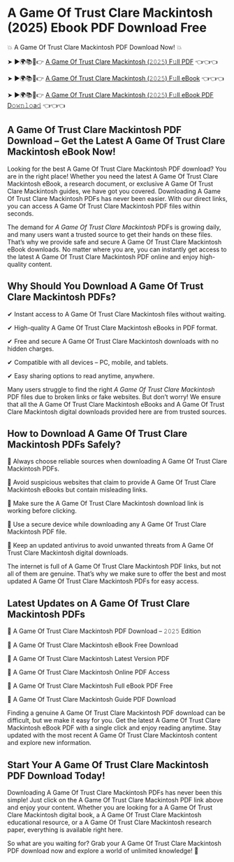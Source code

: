 # A Game Of Trust Clare Mackintosh (2025) Ebook PDF Download Free

💥 A Game Of Trust Clare Mackintosh PDF Download Now! 💥

➤ ►🌍📚📱👉 [A Game Of Trust Clare Mackintosh (𝟸𝟶𝟸𝟻) F𝚞ll PDF](https://getpdf.xyz/a-game-of-trust-clare-mackintosh) 👈👈👈


➤ ►🌍📚📱👉 [A Game Of Trust Clare Mackintosh (𝟸𝟶𝟸𝟻) F𝚞ll eBook](https://getpdf.xyz/a-game-of-trust-clare-mackintosh) 👈👈👈


➤ ►🌍📚📱👉 [A Game Of Trust Clare Mackintosh (𝟸𝟶𝟸𝟻) F𝚞ll eBook PDF D𝚘𝚠𝚗𝚕𝚘a𝚍](https://getpdf.xyz/a-game-of-trust-clare-mackintosh) 👈👈👈


## A Game Of Trust Clare Mackintosh PDF Download – Get the Latest A Game Of Trust Clare Mackintosh eBook Now!

Looking for the best A Game Of Trust Clare Mackintosh PDF download? You are in the right place! Whether you need the latest A Game Of Trust Clare Mackintosh eBook, a research document, or exclusive A Game Of Trust Clare Mackintosh guides, we have got you covered. Downloading A Game Of Trust Clare Mackintosh PDFs has never been easier. With our direct links, you can access A Game Of Trust Clare Mackintosh PDF files within seconds.

The demand for *A Game Of Trust Clare Mackintosh* PDFs is growing daily, and many users want a trusted source to get their hands on these files. That’s why we provide safe and secure A Game Of Trust Clare Mackintosh eBook downloads. No matter where you are, you can instantly get access to the latest A Game Of Trust Clare Mackintosh PDF online and enjoy high-quality content.

## Why Should You Download A Game Of Trust Clare Mackintosh PDFs?

✔ Instant access to A Game Of Trust Clare Mackintosh files without waiting.

✔ High-quality A Game Of Trust Clare Mackintosh eBooks in PDF format.

✔ Free and secure A Game Of Trust Clare Mackintosh downloads with no hidden charges.

✔ Compatible with all devices – PC, mobile, and tablets.

✔ Easy sharing options to read anytime, anywhere.

Many users struggle to find the right *A Game Of Trust Clare Mackintosh* PDF files due to broken links or fake websites. But don’t worry! We ensure that all the A Game Of Trust Clare Mackintosh eBooks and A Game Of Trust Clare Mackintosh digital downloads provided here are from trusted sources.

## How to Download A Game Of Trust Clare Mackintosh PDFs Safely?

📌 Always choose reliable sources when downloading A Game Of Trust Clare Mackintosh PDFs.

📌 Avoid suspicious websites that claim to provide A Game Of Trust Clare Mackintosh eBooks but contain misleading links.

📌 Make sure the A Game Of Trust Clare Mackintosh download link is working before clicking.

📌 Use a secure device while downloading any A Game Of Trust Clare Mackintosh PDF file.

📌 Keep an updated antivirus to avoid unwanted threats from A Game Of Trust Clare Mackintosh digital downloads.

The internet is full of A Game Of Trust Clare Mackintosh PDF links, but not all of them are genuine. That’s why we make sure to offer the best and most updated A Game Of Trust Clare Mackintosh PDFs for easy access.

## Latest Updates on A Game Of Trust Clare Mackintosh PDFs

🔹 A Game Of Trust Clare Mackintosh PDF Download – 𝟸𝟶𝟸𝟻 Edition

🔹 A Game Of Trust Clare Mackintosh eBook Free Download

🔹 A Game Of Trust Clare Mackintosh Latest Version PDF

🔹 A Game Of Trust Clare Mackintosh Online PDF Access

🔹 A Game Of Trust Clare Mackintosh Full eBook PDF Free

🔹 A Game Of Trust Clare Mackintosh Guide PDF Download

Finding a genuine A Game Of Trust Clare Mackintosh PDF download can be difficult, but we make it easy for you. Get the latest A Game Of Trust Clare Mackintosh eBook PDF with a single click and enjoy reading anytime. Stay updated with the most recent A Game Of Trust Clare Mackintosh content and explore new information.

## Start Your A Game Of Trust Clare Mackintosh PDF Download Today!

Downloading A Game Of Trust Clare Mackintosh PDFs has never been this simple! Just click on the A Game Of Trust Clare Mackintosh PDF link above and enjoy your content. Whether you are looking for a A Game Of Trust Clare Mackintosh digital book, a A Game Of Trust Clare Mackintosh educational resource, or a A Game Of Trust Clare Mackintosh research paper, everything is available right here.

So what are you waiting for? Grab your A Game Of Trust Clare Mackintosh PDF download now and explore a world of unlimited knowledge! 🚀